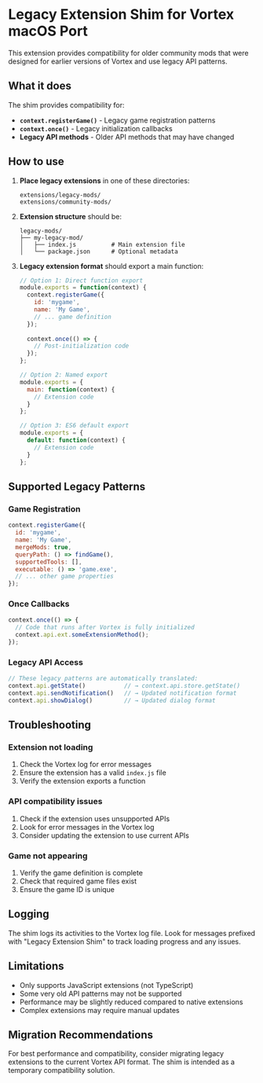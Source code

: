 # Legacy Extension Shim for Vortex macOS Port

This extension provides compatibility for older community mods that were designed for earlier versions of Vortex and use legacy API patterns.

## What it does

The shim provides compatibility for:

- **`context.registerGame()`** - Legacy game registration patterns
- **`context.once()`** - Legacy initialization callbacks  
- **Legacy API methods** - Older API methods that may have changed

## How to use

1. **Place legacy extensions** in one of these directories:
   ```
   extensions/legacy-mods/
   extensions/community-mods/
   ```

2. **Extension structure** should be:
   ```
   legacy-mods/
   ├── my-legacy-mod/
   │   ├── index.js          # Main extension file
   │   └── package.json      # Optional metadata
   ```

3. **Legacy extension format** should export a main function:
   ```javascript
   // Option 1: Direct function export
   module.exports = function(context) {
     context.registerGame({
       id: 'mygame',
       name: 'My Game',
       // ... game definition
     });
     
     context.once(() => {
       // Post-initialization code
     });
   };
   
   // Option 2: Named export
   module.exports = {
     main: function(context) {
       // Extension code
     }
   };
   
   // Option 3: ES6 default export
   module.exports = {
     default: function(context) {
       // Extension code
     }
   };
   ```

## Supported Legacy Patterns

### Game Registration
```javascript
context.registerGame({
  id: 'mygame',
  name: 'My Game',
  mergeMods: true,
  queryPath: () => findGame(),
  supportedTools: [],
  executable: () => 'game.exe',
  // ... other game properties
});
```

### Once Callbacks
```javascript
context.once(() => {
  // Code that runs after Vortex is fully initialized
  context.api.ext.someExtensionMethod();
});
```

### Legacy API Access
```javascript
// These legacy patterns are automatically translated:
context.api.getState()           // → context.api.store.getState()
context.api.sendNotification()   // → Updated notification format
context.api.showDialog()         // → Updated dialog format
```

## Troubleshooting

### Extension not loading
1. Check the Vortex log for error messages
2. Ensure the extension has a valid `index.js` file
3. Verify the extension exports a function

### API compatibility issues
1. Check if the extension uses unsupported APIs
2. Look for error messages in the Vortex log
3. Consider updating the extension to use current APIs

### Game not appearing
1. Verify the game definition is complete
2. Check that required game files exist
3. Ensure the game ID is unique

## Logging

The shim logs its activities to the Vortex log file. Look for messages prefixed with "Legacy Extension Shim" to track loading progress and any issues.

## Limitations

- Only supports JavaScript extensions (not TypeScript)
- Some very old API patterns may not be supported
- Performance may be slightly reduced compared to native extensions
- Complex extensions may require manual updates

## Migration Recommendations

For best performance and compatibility, consider migrating legacy extensions to the current Vortex API format. The shim is intended as a temporary compatibility solution.